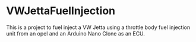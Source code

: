 # VWJettaFuelInjection
This is a project to fuel inject a VW Jetta using a throttle body fuel injection unit from an opel and an Arduino Nano Clone as an ECU.
